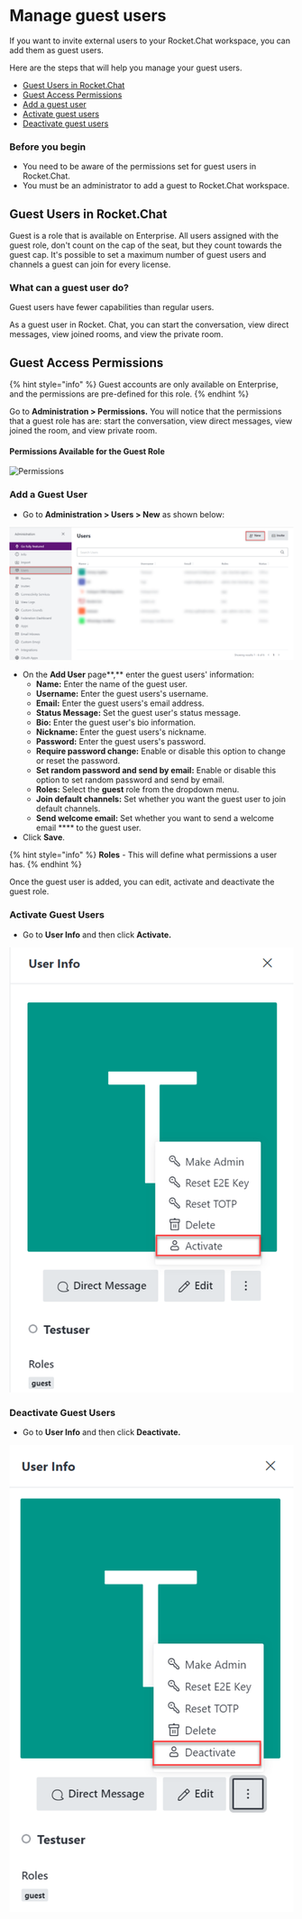 # Manage guest users

If you want to invite external users to your Rocket.Chat workspace, you can add them as guest users.

Here are the steps that will help you manage your guest users.

* [Guest Users in Rocket.Chat](manage-guest-users.md#guest-users-in-rocket.chat)&#x20;
* [Guest Access Permissions](manage-guest-users.md#rocket.chat-guest-access-permissions)&#x20;
* [Add a guest user](manage-guest-users.md#add-a-guest-user-to-channels)
* [Activate guest users](manage-guest-users.md#enable-guest-users)&#x20;
* [Deactivate guest users](manage-guest-users.md#disable-guest-users)&#x20;

### Before you begin

* You need to be aware of the permissions set for guest users in Rocket.Chat.&#x20;
* You must be an administrator to add a guest to Rocket.Chat workspace.&#x20;

## Guest Users in Rocket.Chat

Guest is a role that is available on Enterprise. All users assigned with the guest role, don't count on the cap of the seat, but they count towards the guest cap. It's possible to set a maximum number of guest users and channels a guest can join for every license.

### What can a guest user do?

Guest users have fewer capabilities than regular users.&#x20;

As a guest user in Rocket. Chat, you can start the conversation, view direct messages, view joined rooms, and view the private room.

## **Guest Access Permissions**

{% hint style="info" %}
Guest accounts are only available on Enterprise, and the permissions are pre-defined for this role.
{% endhint %}

Go to **Administration > Permissions.** You will notice that the permissions that a guest role has are: start the conversation, view direct messages, view joined the room, and view private room.

#### Permissions Available **for the Guest Role**

![Permissions](../../../../.gitbook/assets/GuestUser\_Permissions.png)

### Add a Guest User

* Go to **Administration > Users > New** as shown below:

![](<../../../../.gitbook/assets/New User.png>)

* On the **Add User** page**,** enter the guest users' information:
  * **Name:** Enter the name of the guest user.
  * **Username:** Enter the guest users's username.
  * **Email:** Enter the guest users's email address.
  * **Status Message:** Set the guest user's status message.
  * **Bio:** Enter the guest user's bio information.
  * **Nickname:** Enter the guest users's nickname.
  * **Password:** Enter the guest users's password.
  * **Require password change:** Enable or disable this option to change or reset the password.
  * **Set random password and send by email:** Enable or disable this option to set random password and send by email.
  * **Roles:** Select the **guest** role from the dropdown menu.
  * **Join default channels:** Set whether you want the guest user to join default channels.
  * **Send welcome email:** Set whether you want to send a welcome email **** to the guest user.
* Click **Save**.

{% hint style="info" %}
**Roles** - This will define what permissions a user has.&#x20;
{% endhint %}

Once the guest user is added, you can edit, activate and deactivate the guest role.

### Activate Guest Users

* Go to **User Info** and then click **Activate.**

![](../../../../.gitbook/assets/ActivateGuestuser.png)

### Deactivate Guest Users

* Go to **User Info** and then click **Deactivate.**

![](../../../../.gitbook/assets/Deactivateguest.png)
